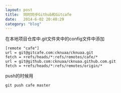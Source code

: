```yaml
---
layout: post
title:  同时同步Github和Gitcafe
date:   2014-6-02 20:40:29
category: "blog"
---
```

在本地项目仓库中.git文件夹中的config文件中添加

    [remote "cafe"]
	url = git@gitcafe.com:cknuaa/cknuaa.git
	fetch = +refs/heads/*:refs/remotes/cafe/*
	url = git@github.com:cknuaa/cknuaa.github.com.git
	fetch = +refs/heads/*:refs/remotes/origin/*

push的时候用

    git push cafe master
    


